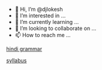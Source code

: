 - 👋 Hi, I’m @djlokesh
- 👀 I’m interested in ...
- 🌱 I’m currently learning ...
- 💞️ I’m looking to collaborate on ...
- 📫 How to reach me ...

<!---
djlokesh/djlokesh is a ✨ special ✨ repository because its `README.md` (this file) appears on your GitHub profile.
You can click the Preview link to take a look at your changes.
--->
<a href="https://www.officialsyllabus.in/p/hindi-grammar.html" rel="dofollow"> hindi grammar </a>

<a href="https://www.officialsyllabus.in/" rel="dofollow"> syllabus </a>
